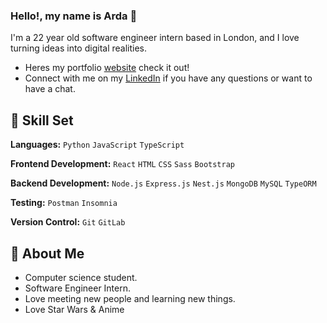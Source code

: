 ### Hello!, my name is Arda 💙 

I'm a 22 year old software engineer intern based in London, and I love turning ideas into digital realities. 

- Heres my portfolio [website](https://www.ardasahan.com/) check it out!
- Connect with me on my [LinkedIn](https://www.linkedin.com/in/arda-sahan-142309250/) if you have any questions or want to have a chat.
 
## 🚀 Skill Set

**Languages:** `Python` `JavaScript` `TypeScript`

**Frontend Development:** `React` `HTML` `CSS` `Sass` `Bootstrap`
 
**Backend Development:** `Node.js` `Express.js` `Nest.js` `MongoDB` `MySQL` `TypeORM`

**Testing:** `Postman` `Insomnia`
 
**Version Control:** `Git` `GitLab`

## 👀 About Me

- Computer science student.
- Software Engineer Intern.
- Love meeting new people and learning new things.
- Love Star Wars & Anime
